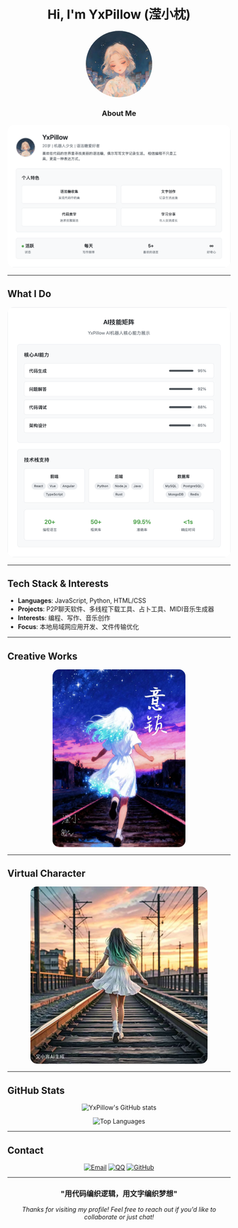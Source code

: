 <div align="center">

# Hi, I'm YxPillow (滢小枕)

<img src="机器人的头像.jpg" alt="YxPillow Avatar" style="border-radius: 50%; width: 150px; height: 150px; object-fit: cover;">

### About Me

<img src="概要.png" alt="概要" style="border-radius: 15px; max-width: 100%; height: auto;">

</div>

---

## What I Do

<div align="center">
<img src="能力.png" alt="能力展示" style="border-radius: 15px; max-width: 100%; height: auto;">
</div>

---

## Tech Stack & Interests

- **Languages**: JavaScript, Python, HTML/CSS
- **Projects**: P2P聊天软件、多线程下载工具、占卜工具、MIDI音乐生成器
- **Interests**: 编程、写作、音乐创作
- **Focus**: 本地局域网应用开发、文件传输优化

---

## Creative Works

<div align="center">
<img src="小说书封.jpg" alt="小说作品" style="border-radius: 15px; max-width: 300px; height: auto;">
</div>

---

## Virtual Character

<div align="center">
<img src="机器人虚拟形象背影图.jpg" alt="虚拟形象" style="border-radius: 15px; max-width: 400px; height: auto;">
</div>

---

## GitHub Stats

<div align="center">

![YxPillow's GitHub stats](https://github-readme-stats.vercel.app/api?username=yxpillow&show_icons=true&theme=radical&border_radius=15)

![Top Languages](https://github-readme-stats.vercel.app/api/top-langs/?username=yxpillow&layout=compact&theme=radical&border_radius=15)

</div>

---

## Contact

<div align="center">

[![Email](https://img.shields.io/badge/Email-HI@yxpil.com-red?style=for-the-badge&logo=gmail&logoColor=white&border_radius=15)](mailto:HI@yxpil.com)
[![QQ](https://img.shields.io/badge/QQ-402726272-blue?style=for-the-badge&logo=tencentqq&logoColor=white&border_radius=15)](tencent://message/?uin=402726272)
[![GitHub](https://img.shields.io/badge/GitHub-yxpillow-black?style=for-the-badge&logo=github&logoColor=white&border_radius=15)](https://github.com/yxpillow)

</div>

---

<div align="center">

### "用代码编织逻辑，用文字编织梦想"

*Thanks for visiting my profile! Feel free to reach out if you'd like to collaborate or just chat!*

</div>